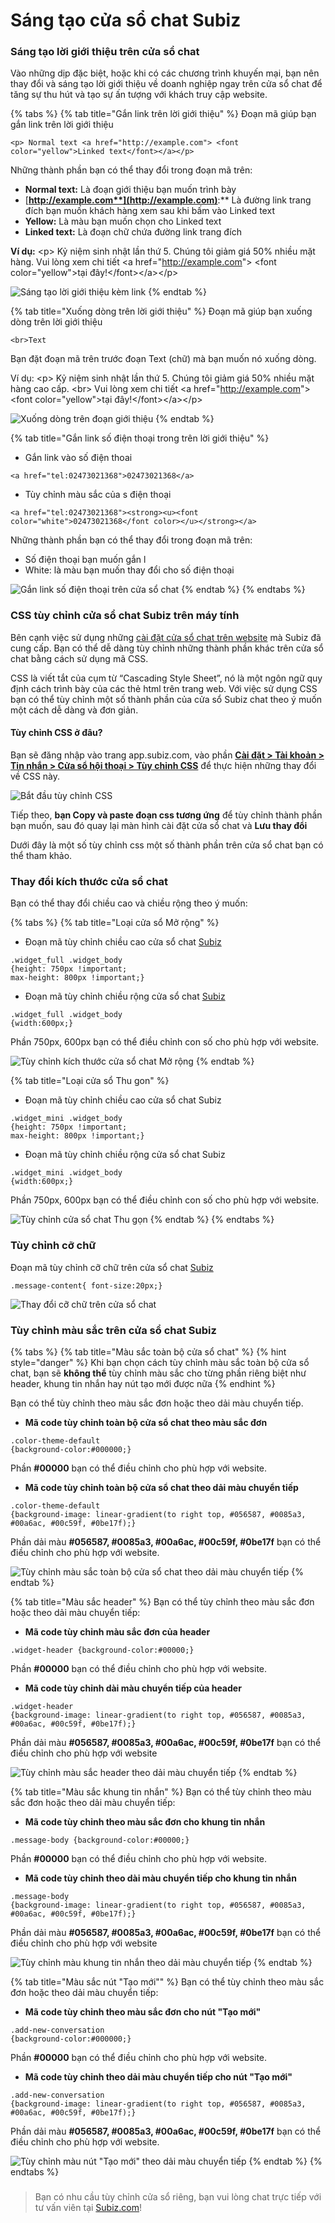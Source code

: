 # Sáng tạo cửa sổ chat Subiz

### Sáng tạo lời giới thiệu trên cửa sổ chat

Vào những dịp đặc biệt, hoặc khi có các chương trình khuyến mại, bạn nên thay đổi và sáng tạo lời giới thiệu về doanh nghiệp ngay trên cửa sổ chat để tăng sự thu hút và tạo sự ấn tượng với khách truy cập website.

{% tabs %}
{% tab title="Gắn link trên lời giới thiệu" %}
Đoạn mã giúp bạn gắn link trên lời giới thiệu

```text
<p> Normal text <a href="http://example.com"> <font color="yellow">Linked text</font></a></p>
```

Những thành phần bạn có thể thay đổi trong đoạn mã trên:

* **Normal text:** Là đoạn giới thiệu bạn muốn trình bày
* [**http://example.com**](http://example.com)**:** Là đường link trang đích bạn muốn khách hàng xem sau khi bấm vào Linked text
* **Yellow:** Là màu bạn muốn chọn cho Linked text
* **Linked text:** Là đoạn chữ chứa đường link trang đích

**Ví dụ:** &lt;p&gt; Kỷ niệm sinh nhật lần thứ 5. Chúng tôi giảm giá 50% nhiều mặt hàng. Vui lòng xem chi tiết &lt;a href="http://example.com"&gt; &lt;font color="yellow"&gt;tại đây!&lt;/font&gt;&lt;/a&gt;&lt;/p&gt;

![S&#xE1;ng t&#x1EA1;o l&#x1EDD;i gi&#x1EDB;i thi&#x1EC7;u k&#xE8;m link](../../../.gitbook/assets/loi-gioi-thieu-1.png)
{% endtab %}

{% tab title="Xuống dòng trên lời giới thiệu" %}
Đoạn mã giúp bạn xuống dòng trên lời giới thiệu

```text
<br>Text
```

Bạn đặt đoạn mã trên trước đoạn Text \(chữ\) mà bạn muốn nó xuống dòng.

Ví dụ: &lt;p&gt; Kỷ niệm sinh nhật lần thứ 5. Chúng tôi giảm giá 50% nhiều mặt hàng cao cấp. &lt;br&gt;Vui lòng xem chi tiết &lt;a href="http://example.com"&gt; &lt;font color="yellow"&gt;tại đây!&lt;/font&gt;&lt;/a&gt;&lt;/p&gt;

![Xu&#x1ED1;ng d&#xF2;ng tr&#xEA;n &#x111;o&#x1EA1;n gi&#x1EDB;i thi&#x1EC7;u](../../../.gitbook/assets/loi-gioi-thieu-2.png)
{% endtab %}

{% tab title="Gắn link số điện thoại trong trên lời giới thiệu" %}
* Gắn link vào số điện thoai

```text
<a href="tel:02473021368">02473021368</a>
```

* Tùy chỉnh màu sắc của s điện thoại

```text
<a href="tel:02473021368"><strong><u><font color="white">02473021368</font color></u></strong></a>
```

Những thành phần bạn có thể thay đổi trong đoạn mã trên:

* Số điện thoại bạn muốn gắn l
* White: là màu bạn muốn thay đổi cho số điện thoại 

![G&#x1EAF;n link s&#x1ED1; &#x111;i&#x1EC7;n tho&#x1EA1;i tr&#xEA;n c&#x1EED;a s&#x1ED5; chat](../../../.gitbook/assets/html.png)
{% endtab %}
{% endtabs %}

### CSS tùy chỉnh cửa sổ chat Subiz trên máy tính

Bên cạnh việc sử dụng những [cài đặt cửa sổ chat trên website](https://app.subiz.com/settings/widget-setting) mà Subiz đã cung cấp. Bạn có thể dễ dàng tùy chỉnh những thành phần khác trên cửa sổ chat bằng cách sử dụng mã CSS.

CSS là viết tắt của cụm từ “Cascading Style Sheet”, nó là một ngôn ngữ quy định cách trình bày của các thẻ html trên trang web. Với việc sử dụng CSS bạn có thể tùy chỉnh một số thành phần của cửa sổ Subiz chat theo ý muốn một cách dễ dàng và đơn giản.

#### Tùy chỉnh CSS ở đâu? <a id="tuy-chinh-css-o-dau"></a>

Bạn sẽ đăng nhập vào trang app.subiz.com, vào phần [**Cài đặt &gt; Tài khoản &gt; Tin nhắn &gt; Cửa sổ hội thoại &gt; Tùy chỉnh CSS**](https://app.subiz.com/settings/widget-setting) để thực hiện những thay đổi về CSS này.

![B&#x1EAF;t &#x111;&#x1EA7;u t&#xF9;y ch&#x1EC9;nh CSS](../../../.gitbook/assets/noi-tuy-chinh-css.png)

Tiếp theo, **bạn Copy và paste đoạn css tương ứng** để tùy chỉnh thành phần bạn muốn, sau đó quay lại màn hình cài đặt cửa sổ chat và **Lưu thay đổi**

Dưới đây là một số tùy chỉnh css một số thành phần trên cửa sổ chat bạn có thể tham khảo.

### Thay đổi kích thước cửa sổ chat

Bạn có thể thay đổi chiều cao và chiều rộng theo ý muốn:

{% tabs %}
{% tab title="Loại cửa sổ Mở rộng" %}
* Đoạn mã tùy chỉnh chiều cao cửa sổ chat [Subiz](https://subiz.com/vi/)

```text
.widget_full .widget_body
{height: 750px !important;
max-height: 800px !important;}
```

* Đoạn mã tùy chỉnh chiều rộng cửa sổ chat [Subiz](https://subiz.com/vi/)

```text
.widget_full .widget_body
{width:600px;}
```

Phần 750px, 600px bạn có thể điều chỉnh con số cho phù hợp với website.

![T&#xF9;y ch&#x1EC9;nh k&#xED;ch th&#x1B0;&#x1EDB;c c&#x1EED;a s&#x1ED5; chat M&#x1EDF; r&#x1ED9;ng](../../../.gitbook/assets/mo-rong-1.png)
{% endtab %}

{% tab title="Loại cửa sổ Thu gon" %}
* Đoạn mã tùy chỉnh chiều cao cửa sổ chat Subiz

```text
.widget_mini .widget_body
{height: 750px !important;
max-height: 800px !important;}
```

* Đoạn mã tùy chỉnh chiều rộng cửa sổ chat Subiz

```text
.widget_mini .widget_body
{width:600px;}
```

Phần 750px, 600px bạn có thể điều chỉnh con số cho phù hợp với website.

![T&#xF9;y ch&#x1EC9;nh c&#x1EED;a s&#x1ED5; chat Thu g&#x1ECD;n](../../../.gitbook/assets/thu-gon-1.png)
{% endtab %}
{% endtabs %}

### Tùy chỉnh cỡ chữ

Đoạn mã tùy chỉnh cỡ chữ trên cửa sổ chat [Subiz](https://subiz.com/vi/)

```text
.message-content{ font-size:20px;}
```

![Thay &#x111;&#x1ED5;i c&#x1EE1; ch&#x1EEF; tr&#xEA;n c&#x1EED;a s&#x1ED5; chat](../../../.gitbook/assets/css-size-font.png)

### Tùy chỉnh màu sắc trên cửa sổ chat Subiz

{% tabs %}
{% tab title="Màu sắc toàn bộ cửa sổ chat" %}
{% hint style="danger" %}
Khi bạn chọn cách tùy chỉnh màu sắc toàn bộ cửa sổ chat, bạn sẽ **không thể** tùy chỉnh màu sắc cho từng phần riêng biệt như header, khung tin nhắn hay nút tạo mới được nữa
{% endhint %}

Bạn có thể tùy chỉnh theo màu sắc đơn hoặc theo dải màu chuyển tiếp.

* **Mã code tùy chỉnh toàn bộ cửa sổ chat theo màu sắc đơn**

```text
.color-theme-default
{background-color:#000000;}
```

Phần **\#00000** bạn có thể điều chỉnh cho phù hợp với website.

* **Mã code tùy chỉnh toàn bộ cửa sổ chat theo dải màu chuyển tiếp**

```text
.color-theme-default
{background-image: linear-gradient(to right top, #056587, #0085a3, #00a6ac, #00c59f, #0be17f);}
```

Phần dải màu **\#056587, \#0085a3, \#00a6ac, \#00c59f, \#0be17f** bạn có thể điều chỉnh cho phù hợp với website.

![T&#xF9;y ch&#x1EC9;nh m&#xE0;u s&#x1EAF;c to&#xE0;n b&#x1ED9; c&#x1EED;a s&#x1ED5; chat theo d&#x1EA3;i m&#xE0;u chuy&#x1EC3;n ti&#x1EBF;p](../../../.gitbook/assets/css-mau-sac-toan-bo.png)
{% endtab %}

{% tab title="Màu sắc header" %}
Bạn có thể tùy chỉnh theo màu sắc đơn hoặc theo dải màu chuyển tiếp:

* **Mã code tùy chỉnh màu sắc đơn của header**

```text
.widget-header {background-color:#00000;}
```

Phần **\#00000** bạn có thể điều chỉnh cho phù hợp với website.

* **Mã code tùy chỉnh dài màu chuyển tiếp của header**

```text
.widget-header
{background-image: linear-gradient(to right top, #056587, #0085a3, #00a6ac, #00c59f, #0be17f);}
```

Phần dải màu **\#056587, \#0085a3, \#00a6ac, \#00c59f, \#0be17f** bạn có thể điều chỉnh cho phù hợp với website

![T&#xF9;y ch&#x1EC9;nh m&#xE0;u s&#x1EAF;c header theo d&#x1EA3;i m&#xE0;u chuy&#x1EC3;n ti&#x1EBF;p](../../../.gitbook/assets/css-mau-header.png)
{% endtab %}

{% tab title="Màu sắc khung tin nhắn" %}
Bạn có thể tùy chỉnh theo màu sắc đơn hoặc theo dải màu chuyển tiếp:

* **Mã code tùy chỉnh theo màu sắc đơn cho khung tin nhắn**

```text
.message-body {background-color:#00000;}
```

Phần **\#00000** bạn có thể điều chỉnh cho phù hợp với website.

* **Mã code tùy chỉnh theo dài màu chuyển tiếp cho khung tin nhắn**

```text
.message-body
{background-image: linear-gradient(to right top, #056587, #0085a3, #00a6ac, #00c59f, #0be17f);}
```

Phần dải màu **\#056587, \#0085a3, \#00a6ac, \#00c59f, \#0be17f** bạn có thể điều chỉnh cho phù hợp với website

![T&#xF9;y ch&#x1EC9;nh m&#xE0;u khung tin nh&#x1EAF;n theo d&#x1EA3;i m&#xE0;u chuy&#x1EC3;n ti&#x1EBF;p](../../../.gitbook/assets/css-khung-tin-nhan.png)
{% endtab %}

{% tab title="Màu sắc nút \"Tạo mới\"" %}
Bạn có thể tùy chỉnh theo màu sắc đơn hoặc theo dải màu chuyển tiếp:

* **Mã code tùy chỉnh theo màu sắc đơn cho nút "Tạo mới"**

```text
.add-new-conversation
{background-color:#000000;}
```

Phần **\#00000** bạn có thể điều chỉnh cho phù hợp với website.

* **Mã code tùy chỉnh theo dải màu chuyển tiếp cho nút "Tạo mới"**

```text
.add-new-conversation
{background-image: linear-gradient(to right top, #056587, #0085a3, #00a6ac, #00c59f, #0be17f);}
```

Phần dải màu **\#056587, \#0085a3, \#00a6ac, \#00c59f, \#0be17f** bạn có thể điều chỉnh cho phù hợp với website.

![T&#xF9;y ch&#x1EC9;nh m&#xE0;u n&#xFA;t &quot;T&#x1EA1;o m&#x1EDB;i&quot; theo d&#x1EA3;i m&#xE0;u chuy&#x1EC3;n ti&#x1EBF;p](../../../.gitbook/assets/css-tao-moi.png)
{% endtab %}
{% endtabs %}

###  <a id="loi-khi-tich-hop-len-website"></a>

> Bạn có nhu cầu tùy chỉnh cửa sổ  riêng, bạn vui lòng chat trực tiếp với tư vấn viên tại [Subiz.com](https://subiz.com/vi/feature.html)!

